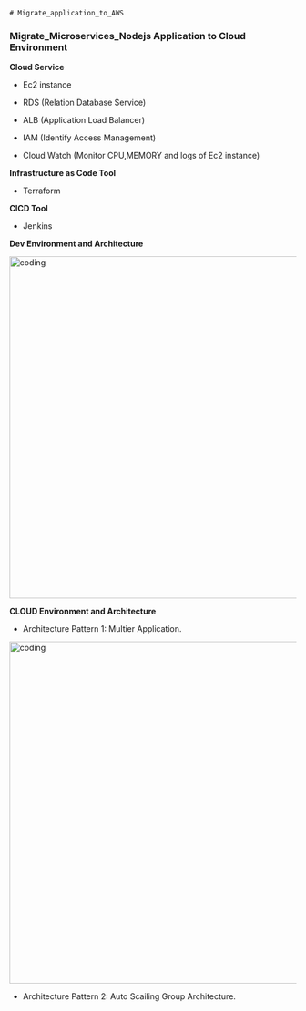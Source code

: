     # Migrate_application_to_AWS



### Migrate_Microservices_Nodejs Application to Cloud Environment


**Cloud Service**

- Ec2 instance
  
- RDS (Relation Database Service)
  
- ALB (Application Load Balancer)
  
- IAM (Identify Access Management)
  
- Cloud Watch (Monitor CPU,MEMORY and logs of Ec2 instance)

**Infrastructure as Code Tool**

- Terraform

**CICD Tool**

- Jenkins

**Dev Environment and Architecture** 

<img align = "center" alt = "coding" width = "600" src = "https://blogger.googleusercontent.com/img/b/R29vZ2xl/AVvXsEhaR-oiDHczwaEb3YbmvccT4dH6y5hXAI2BAOC9oxINdTWBosSZ9HiSmrQ3E4H_ZWNiIVnRvIokqCxvTzkcelz0JJGmO_IjUiX8TBQc8kSPR58YXqIgRiwHNS7LldQjfyomINi__qZLCxBgJoj_3WdLax5wVM6SuMlRW5igKt59Idza3p0haJ1mpiGMFyOa/s1257/microservice_structure.png"> 




**CLOUD Environment and Architecture**

- Architecture Pattern 1: Multier Application.

<img align = "center" alt = "coding" width = "600" src = "https://blogger.googleusercontent.com/img/a/AVvXsEhiSoCQEQuyePWlQc1lr_Po_9QL-nOuAPZ4thffVDLEG3CQ6mqY9TlVHQbFP9-yZf99S6Dp2Oeu7fY4K1aTyA0eLPCKmdHdd_WsOohE0Q-OfBL7lxvloCgRwykFcLPNLqXKnwn6PoYZXuJfZABaXHP8nXK6Z6SwujX_P950MedJ81ljGbm-3BYXFN-HWuHK">

- Architecture Pattern 2: Auto Scailing Group Architecture.

